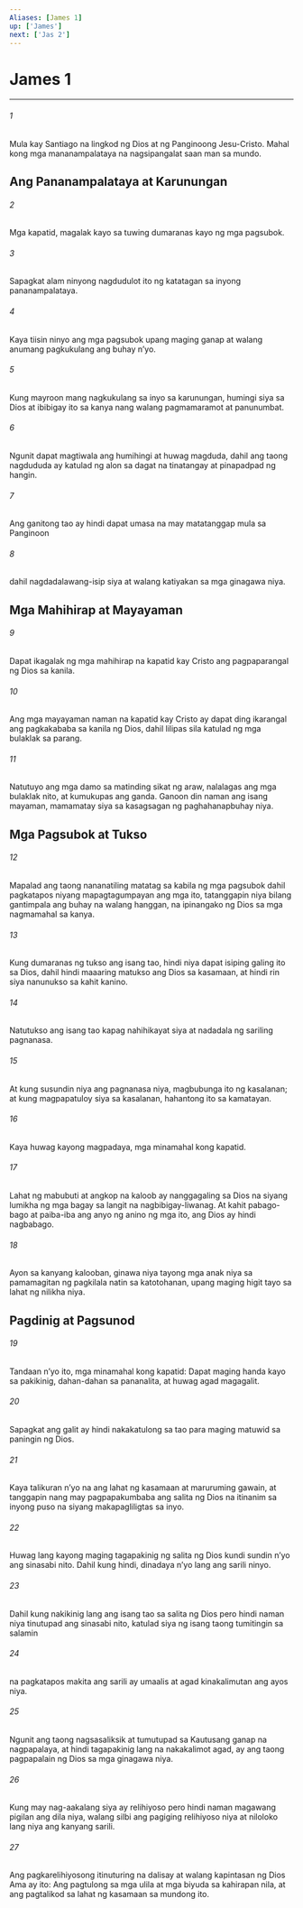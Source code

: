 ```yaml
---
Aliases: [James 1]
up: ['James']
next: ['Jas 2']
---
```

# James 1

***

###### 1
Mula kay Santiago na lingkod ng Dios at ng Panginoong Jesu-Cristo. Mahal kong mga mananampalataya na nagsipangalat saan man sa mundo.

## Ang Pananampalataya at Karunungan 

###### 2
Mga kapatid, magalak kayo sa tuwing dumaranas kayo ng mga pagsubok. 

###### 3
Sapagkat alam ninyong nagdudulot ito ng katatagan sa inyong pananampalataya. 

###### 4
Kaya tiisin ninyo ang mga pagsubok upang maging ganap at walang anumang pagkukulang ang buhay nʼyo. 

###### 5
Kung mayroon mang nagkukulang sa inyo sa karunungan, humingi siya sa Dios at ibibigay ito sa kanya nang walang pagmamaramot at panunumbat. 

###### 6
Ngunit dapat magtiwala ang humihingi at huwag magduda, dahil ang taong nagdududa ay katulad ng alon sa dagat na tinatangay at pinapadpad ng hangin. 

###### 7
Ang ganitong tao ay hindi dapat umasa na may matatanggap mula sa Panginoon 

###### 8
dahil nagdadalawang-isip siya at walang katiyakan sa mga ginagawa niya.

## Mga Mahihirap at Mayayaman 

###### 9
Dapat ikagalak ng mga mahihirap na kapatid kay Cristo ang pagpaparangal ng Dios sa kanila. 

###### 10
Ang mga mayayaman naman na kapatid kay Cristo ay dapat ding ikarangal ang pagkakababa sa kanila ng Dios, dahil lilipas sila katulad ng mga bulaklak sa parang. 

###### 11
Natutuyo ang mga damo sa matinding sikat ng araw, nalalagas ang mga bulaklak nito, at kumukupas ang ganda. Ganoon din naman ang isang mayaman, mamamatay siya sa kasagsagan ng paghahanapbuhay niya.

## Mga Pagsubok at Tukso 

###### 12
Mapalad ang taong nananatiling matatag sa kabila ng mga pagsubok dahil pagkatapos niyang mapagtagumpayan ang mga ito, tatanggapin niya bilang gantimpala ang buhay na walang hanggan, na ipinangako ng Dios sa mga nagmamahal sa kanya. 

###### 13
Kung dumaranas ng tukso ang isang tao, hindi niya dapat isiping galing ito sa Dios, dahil hindi maaaring matukso ang Dios sa kasamaan, at hindi rin siya nanunukso sa kahit kanino. 

###### 14
Natutukso ang isang tao kapag nahihikayat siya at nadadala ng sariling pagnanasa. 

###### 15
At kung susundin niya ang pagnanasa niya, magbubunga ito ng kasalanan; at kung magpapatuloy siya sa kasalanan, hahantong ito sa kamatayan. 

###### 16
Kaya huwag kayong magpadaya, mga minamahal kong kapatid. 

###### 17
Lahat ng mabubuti at angkop na kaloob ay nanggagaling sa Dios na siyang lumikha ng mga bagay sa langit na nagbibigay-liwanag. At kahit pabago-bago at paiba-iba ang anyo ng anino ng mga ito, ang Dios ay hindi nagbabago. 

###### 18
Ayon sa kanyang kalooban, ginawa niya tayong mga anak niya sa pamamagitan ng pagkilala natin sa katotohanan, upang maging higit tayo sa lahat ng nilikha niya.

## Pagdinig at Pagsunod 

###### 19
Tandaan nʼyo ito, mga minamahal kong kapatid: Dapat maging handa kayo sa pakikinig, dahan-dahan sa pananalita, at huwag agad magagalit. 

###### 20
Sapagkat ang galit ay hindi nakakatulong sa tao para maging matuwid sa paningin ng Dios. 

###### 21
Kaya talikuran nʼyo na ang lahat ng kasamaan at maruruming gawain, at tanggapin nang may pagpapakumbaba ang salita ng Dios na itinanim sa inyong puso na siyang makapagliligtas sa inyo. 

###### 22
Huwag lang kayong maging tagapakinig ng salita ng Dios kundi sundin nʼyo ang sinasabi nito. Dahil kung hindi, dinadaya nʼyo lang ang sarili ninyo. 

###### 23
Dahil kung nakikinig lang ang isang tao sa salita ng Dios pero hindi naman niya tinutupad ang sinasabi nito, katulad siya ng isang taong tumitingin sa salamin 

###### 24
na pagkatapos makita ang sarili ay umaalis at agad kinakalimutan ang ayos niya. 

###### 25
Ngunit ang taong nagsasaliksik at tumutupad sa Kautusang ganap na nagpapalaya, at hindi tagapakinig lang na nakakalimot agad, ay ang taong pagpapalain ng Dios sa mga ginagawa niya. 

###### 26
Kung may nag-aakalang siya ay relihiyoso pero hindi naman magawang pigilan ang dila niya, walang silbi ang pagiging relihiyoso niya at niloloko lang niya ang kanyang sarili. 

###### 27
Ang pagkarelihiyosong itinuturing na dalisay at walang kapintasan ng Dios Ama ay ito: Ang pagtulong sa mga ulila at mga biyuda sa kahirapan nila, at ang pagtalikod sa lahat ng kasamaan sa mundong ito.

